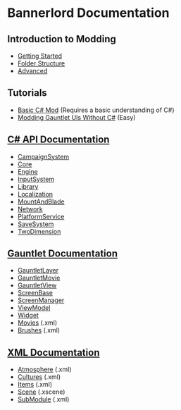 # Bannerlord Documentation

## Introduction to Modding

* [Getting Started](_intro/getting-started.md)
* [Folder Structure](_intro/folder-structure.md)
* [Advanced](_intro/advanced.md)

## Tutorials

* [Basic C\# Mod](_tutorials/basic-csharp-mod.md) \(Requires a basic understanding of C\#\)
* [Modding Gauntlet UIs Without C#](_tutorials/modding-gauntlet-without-csharp.md) \(Easy\)

## [C# API Documentation](_csharp-api/README.md)

* [CampaignSystem](_csharp-api/campaignsystem/README.md)
* [Core](_csharp-api/core/README.md)
* [Engine](_csharp-api/engine/README.md)
* [InputSystem](_csharp-api/inputsystem/README.md)
* [Library](_csharp-api/library/README.md)
* [Localization](_csharp-api/localization/README.md)
* [MountAndBlade](_csharp-api/mountandblade/README.md)
* [Network](_csharp-api/network/README.md)
* [PlatformService](_csharp-api/platformservice/README.md)
* [SaveSystem](_csharp-api/savesystem/README.md)
* [TwoDimension](_csharp-api/twodimension/README.md)

## [Gauntlet Documentation](_gauntlet/README.md)

* [GauntletLayer](_gauntlet/gauntletlayer.md)
* [GauntletMovie](_gauntlet/gauntletmovie.md)
* [GauntletView](_gauntlet/gauntletview.md)
* [ScreenBase](_gauntlet/screenbase.md)
* [ScreenManager](_gauntlet/screenmanager.md)
* [ViewModel](_gauntlet/viewmodel.md)
* [Widget](_gauntlet/widget.md)
* [Movies](_gauntlet/movie.md) \(.xml\)
* [Brushes](_gauntlet/brush.md) \(.xml\)

## [XML Documentation](_xmldocs)

* [Atmosphere](_xmldocs/atmosphere.md) \(.xml\)
* [Cultures](_xmldocs/cultures.md) \(.xml\)
* [Items](_xmldocs/Items) (.xml)
* [Scene](_xmldocs/scene.md) \(.xscene\)
* [SubModule](_xmldocs/submodule.md) \(.xml\)

